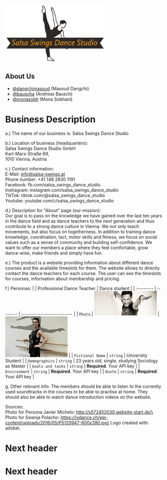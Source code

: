 <img src="assignment-2a/website-content/files/data/web/logo_final_transparent.png" width="320" />

## About Us
- [@dangchimasoud](https://www.github.com/dangchimasoud) (Masoud Dangchi)
- [@bauscha](https://www.github.com/bauscha) (Andreas Bausch)
- [@monasobh](https://www.github.com/monasobh) (Mona Sobhani)


# Business Description

a.) The name of our business is: Salsa Swings Dance Studio

b.) Location of business (headquarters):\
Salsa Swings Dance Studio GmbH\
Karl-Marx-Straße 69,\
1010 Vienna, Austria

c.) Contact information:\
E-Mail: info@salsa-swings.at\
Phone number: +41 148 2830 1191\
Facebook: fb.com/salsa_swings_dance_studio\
Instragram: instagram.com/salsa_swings_dance_studio\
TikTok: tiktok.com/@salsa_swings_dance_studio\
Youtube: youtube.com/c/salsa_swings_dance_studio

d.) Description for "About" page (our mission):\
Our goal is to pass on the knowledge we have gained over the last ten years in the dance field and as dance teachers to the next generation and thus contribute to a strong dance culture in Vienna. We not only teach movements, but also focus on togetherness. In addition to training dance knowledge, coordination, tact, motor skills and fitness, we focus on social values such as a sense of community and building self-confidence. We want to offer our members a place where they feel comfortable, grow dance-wise, make friends and simply have fun.

e.) The product is a website providing information about different dance courses and the available timeslots for them. The website allows to directly contact the dance teachers for each course. The user can see the timeslots for courses, information about membership and pricing.

f.) Personas:
|  | Professional Dance Teacher     | Dance student                |
| :-------- | :------- | :------------------------- |
| `Photo` | <img src="assignment-2a/website-content/files/data/web/daniel_benz.jpg" width="200" /> | <img src="assignment-2a/website-content/files/data/web/swenja_polancho.jpg" width="200" /> |
| `Fictional Name` | `string` | University Student |
| `Demographics` | `string` | 23 years old, single, studying Sociology as Master |
| `Goals and tasks` | `string` | **Required**. Your API key |
| `Environment` | `string` | **Required**. Your API key |
| `Quote` | `string` | **Required**. Your API key |


g. Other relevant info: The members should be able to listen to the currently used soundtracks in the courses to be able to practise at home. They should also be able to watch dance introduction videos on the website.

Sources:\
Photo for Persona Javier Michelo: http://s572452030.website-start.de/\
Photo for Swenja Polacho: https://jvdance.ch/wp-content/uploads/2016/05/P5120947-600x390.jpg\
Logo created with: adobe\

# Next header

# Next header
